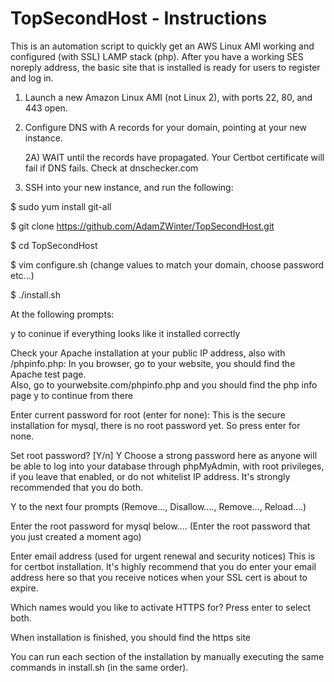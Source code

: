 # TopSecondHost  - Instructions

This is an automation script to quickly get an AWS Linux AMI working and configured (with SSL) LAMP stack (php).
After you have a working SES noreply address, the basic site that is installed is ready for users to register and log in.

1)  Launch a new Amazon Linux AMI (not Linux 2), with ports 22, 80, and 443 open.  

2)  Configure DNS with A records for your domain, pointing at your new instance.

    2A)  WAIT until the records have propagated.  Your Certbot certificate will fail if DNS fails.  Check at dnschecker.com

3)  SSH into your new instance, and run the following:

$ sudo yum install git-all

$ git clone https://github.com/AdamZWinter/TopSecondHost.git

$ cd TopSecondHost

$ vim configure.sh   (change values to match your domain, choose password etc...)

$ ./install.sh

At the following prompts:

y to coninue if everything looks like it installed correctly

Check your Apache installation at your public IP address, also with /phpinfo.php: 
In you browser, go to your website, you should find the Apache test page.  
Also, go to yourwebsite.com/phpinfo.php and you should find the php info page
y to continue from there

Enter current password for root (enter for none):
This is the secure installation for mysql, there is no root password yet.  So press enter for none.

Set root password? [Y/n]  Y
Choose a strong password here as anyone will be able to log into your database through phpMyAdmin, with root privileges, if you leave that enabled, or do not whitelist IP address.  It's strongly recommended that you do both.

Y to the next four prompts (Remove..., Disallow...., Remove..., Reload....)

Enter the root password for mysql below....  (Enter the root password that you just created a moment ago)

Enter email address (used for urgent renewal and security notices)
This is for certbot installation.  It's highly recommend that you do enter your email address here so that you receive notices when your SSL cert is about to expire.

Which names would you like to activate HTTPS for?
Press enter to select both.


When installation is finished, you should find the https site 
 

You can run each section of the installation by manually executing the same commands in install.sh (in the same order).

